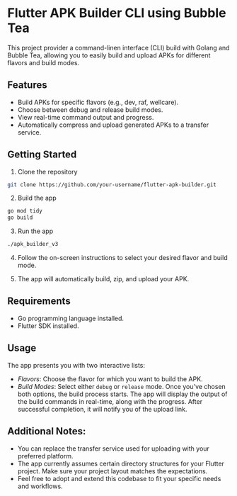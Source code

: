 # Flutter APK Builder CLI using Bubble Tea

This project provider a command-linen interface (CLI) build with Golang and Bubble Tea, allowing you to easily build and upload APKs for different flavors and build modes.

## Features

- Build APKs for specific flavors (e.g., dev, raf, wellcare).
- Choose between debug and release build modes.
- View real-time command output and progress.
- Automatically compress and upload generated APKs to a transfer service.

## Getting Started

1. Clone the repository

```bash
git clone https://github.com/your-username/flutter-apk-builder.git
```

2. Build the app

```bash
go mod tidy
go build
```

3. Run the app

```bash
./apk_builder_v3
```

4. Follow the on-screen instructions to select your desired flavor and build mode.

5. The app will automatically build, zip, and upload your APK.

## Requirements

- Go programming language installed.
- Flutter SDK installed.

## Usage

The app presents you with two interactive lists:

- _Flavors_: Choose the flavor for which you want to build the APK.
- _Build Modes_: Select either `debug` or `release` mode.
  Once you've chosen both options, the build process starts. The app will display the output of the build commands in real-time, along with the progress. After successful completion, it will notify you of the upload link.

## Additional Notes:

- You can replace the transfer service used for uploading with your preferred platform.
- The app currently assumes certain directory structures for your Flutter project. Make sure your project layout matches the expectations.
- Feel free to adopt and extend this codebase to fit your specific needs and workflows.
